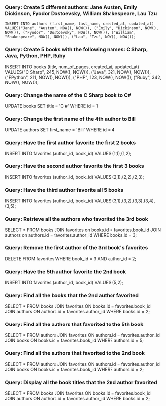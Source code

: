 ### Query: Create 5 different authors: Jane Austen, Emily Dickinson, Fyodor Dostoevsky, William Shakespeare, Lau Tzu
`INSERT INTO authors (first_name, last_name, created_at, updated_at)`
`VALUES("Jane", "Austen", NOW(), NOW()), ("Emily", "Dickinson", NOW(), NOW()), ("Fyodor", "Dostoevsky", NOW(), NOW()), ("William", "Shakespeare", NOW(), NOW()), ("Lau", "Tzu", NOW(), NOW());`


### Query: Create 5 books with the following names: C Sharp, Java, Python, PHP, Ruby
INSERT INTO books (title, num_of_pages, created_at, updated_at)
VALUES("C Sharp", 245, NOW(), NOW()), ("Java", 321, NOW(), NOW()), ("FPython", 211, NOW(), NOW()), ("PHP", 123, NOW(), NOW()), ("Ruby", 342, NOW(), NOW());

### Query: Change the name of the C Sharp book to C#
UPDATE books SET title = 'C #'
WHERE id = 1

### Query: Change the first name of the 4th author to Bill
UPDATE authors SET first_name = 'Bill'
WHERE id = 4

### Query: Have the first author favorite the first 2 books
INSERT INTO favorites (author_id, book_id)
VALUES (1,1),(1,2);

### Query: Have the second author favorite the first 3 books
INSERT INTO favorites (author_id, book_id)
VALUES (2,1),(2,2),(2,3);

### Query: Have the third author favorite all 5 books
INSERT INTO favorites (author_id, book_id)
VALUES (3,1),(3,2),(3,3),(3,4),(3,5);

### Query: Retrieve all the authors who favorited the 3rd book
SELECT * FROM books
JOIN favorites on books.id = favorites.book_id
JOIN authors on authors.id = favorites.author_id
WHERE books.id = 3;

### Query: Remove the first author of the 3rd book's favorites
DELETE FROM favorites
WHERE book_id = 3
AND author_id = 2;

### Query: Have the 5th author favorite the 2nd book
INSERT INTO favorites (author_id, book_id)
VALUES (5,2);

### Query: Find all the books that the 2nd author favorited
SELECT * FROM books
JOIN favorites ON books.id = favorites.book_id
JOIN authors ON authors.id = favorites.author_id
WHERE books.id = 2;

### Query: Find all the authors that favorited to the 5th book
SELECT * FROM authors
JOIN favorites ON authors.id = favorites.author_id
JOIN books ON books.id = favorites.book_id
WHERE authors.id = 5;

### Query: Find all the authors that favorited to the 2nd book
SELECT * FROM authors
JOIN favorites ON authors.id = favorites.author_id
JOIN books ON books.id = favorites.book_id
WHERE authors.id = 2;

### Query: Display all the book titles that the 2nd author favorited
SELECT * FROM books
JOIN favorites ON books.id = favorites.book_id
JOIN authors ON authors.id = favorites.author_id
WHERE books.id = 2;
